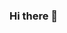 ### Hi there 👋

<!--
**JoaoOliveiraaa/JoaoOliveiraaa** is a ✨ _special_ ✨ repository because its `README.md` (this file) appears on your GitHub profile.

Here are some ideas to get you started:

![](https://media0.giphy.com/media/3otPorWLQJq5GmHRtu/giphy.gif)
